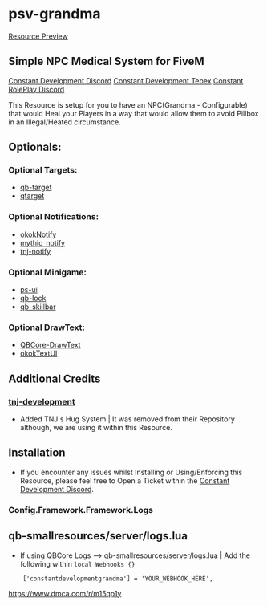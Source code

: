 # psv-grandma

[Resource Preview](https://www.youtube.com/watch?v=NfV0mwMih3g)

## Simple NPC Medical System for FiveM

[Constant Development Discord](https://discord.gg/gSQbshCNv4)
[Constant Development Tebex](https://constant-development.tebex.io/)
[Constant RolePlay Discord](https://discord.gg/constantroleplay)

This Resource is setup for you to have an NPC(Grandma - Configurable) that would Heal your Players in a way that would allow them to avoid Pillbox in an Illegal/Heated circumstance.

## Optionals:

### Optional Targets:

- [qb-target](https://github.com/Renewed-Scripts/qb-target)
- [qtarget](https://github.com/overextended/qtarget)

### Optional Notifications:

- [okokNotify](https://okok.tebex.io/package/4724993)
- [mythic_notify](https://github.com/wowpanda/mythic_notify)
- [tnj-notify](https://github.com/tnj-development/tnj-notify)

### Optional Minigame:

- [ps-ui](https://github.com/Project-Sloth/ps-ui)
- [qb-lock](https://github.com/Nathan-FiveM/qb-lock)
- [qb-skillbar](https://github.com/qbcore-framework/qb-skillbar)

### Optional DrawText:

- [QBCore-DrawText](https://github.com/qbcore-framework/qb-core)
- [okokTextUI](https://okok.tebex.io/package/4725001)

## Additional Credits

### [tnj-development](https://github.com/tnj-development)

* Added TNJ's Hug System | It was removed from their Repository although, we are using it within this Resource.

## Installation

* If you encounter any issues whilst Installing or Using/Enforcing this Resource, please feel free to Open a Ticket within the [Constant Development Discord](https://discord.gg/gSQbshCNv4).

### Config.Framework.Framework.Logs
## qb-smallresources/server/logs.lua
* If using QBCore Logs --> qb-smallresources/server/logs.lua | Add the following within ```local Webhooks {}```
```
    ['constantdevelopmentgrandma'] = 'YOUR_WEBHOOK_HERE',
```


https://www.dmca.com/r/m15qp1y
